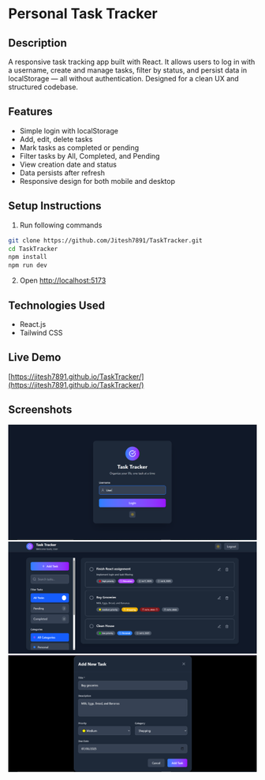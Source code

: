 # Personal Task Tracker

## Description  
A responsive task tracking app built with React. It allows users to log in with a username, create and manage tasks, filter by status, and persist data in localStorage — all without authentication. Designed for a clean UX and structured codebase.

## Features  
- Simple login with localStorage  
- Add, edit, delete tasks  
- Mark tasks as completed or pending  
- Filter tasks by All, Completed, and Pending  
- View creation date and status  
- Data persists after refresh  
- Responsive design for both mobile and desktop

## Setup Instructions  
1. Run following commands
```bash
git clone https://github.com/Jitesh7891/TaskTracker.git
cd TaskTracker
npm install
npm run dev
```
2. Open [http://localhost:5173](http://localhost:5173)

## Technologies Used  
- React.js  
- Tailwind CSS  

## Live Demo  
[https://jitesh7891.github.io/TaskTracker/](https://jitesh7891.github.io/TaskTracker/)

## Screenshots  
![Task Dashboard](https://github.com/Jitesh7891/TaskTracker/blob/main/screenshots/Login.PNG)
![Task Dashboard](https://github.com/Jitesh7891/TaskTracker/blob/main/screenshots/Tasks.PNG)
![Task Dashboard](https://github.com/Jitesh7891/TaskTracker/blob/main/screenshots/TaskForm.PNG)

